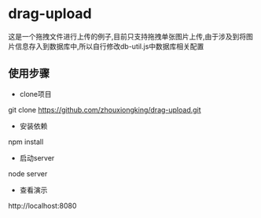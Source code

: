 # drag-upload

这是一个拖拽文件进行上传的例子,目前只支持拖拽单张图片上传,由于涉及到将图片信息存入到数据库中,所以自行修改db-util.js中数据库相关配置

## 使用步骤

- clone项目

 git clone https://github.com/zhouxiongking/drag-upload.git

- 安装依赖

 npm install

- 启动server

 node server

- 查看演示

 http://localhost:8080